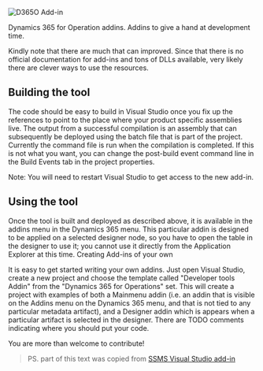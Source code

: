 ![D365O Add-in](https://github.com/anderson-joyle/D365O-Addins/blob/master/D365O_Addin_logo.png)

Dynamics 365 for Operation addins. Addins to give a hand at development time. 

Kindly note that there are much that can improved. Since that there is no official documentation for add-ins and tons of DLLs available, very likely there are clever ways to use the resources.

## Building the tool

The code should be easy to build in Visual Studio once you fix up the references to point to the place where your product specific assemblies live. The output from a successful compilation is an assembly that can subsequently be deployed using the batch file that is part of the project. Currently the command file is run when the compilation is completed. If this is not what you want, you can change the post-build event command line in the Build Events tab in the project properties.

Note: You will need to restart Visual Studio to get access to the new add-in.

## Using the tool

Once the tool is built and deployed as described above, it is available in the addins menu in the Dynamics 365 menu. This particular addin is designed to be applied on a selected designer node, so you have to open the table in the designer to use it; you cannot use it directly from the Application Explorer at this time.
Creating Add-ins of your own

It is easy to get started writing your own addins. Just open Visual Studio, create a new project and choose the template called "Developer tools Addin" from the "Dynamics 365 for Operations" set. This will create a project with examples of both a Mainmenu addin (i.e. an addin that is visible on the Addins menu on the Dynamics 365 menu, and that is not tied to any particular metadata artifact), and a Designer addin which is appears when a particular artifact is selected in the designer. There are TODO comments indicating where you should put your code.

You are more than welcome to contribute!

> PS. part of this text was copied from [SSMS Visual Studio add-in](https://github.com/Microsoft/ssms-visualstudio-addin)
